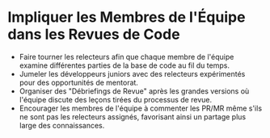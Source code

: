 # Impliquer les Membres de l'Équipe dans les Revues de Code

* Faire tourner les relecteurs afin que chaque membre de l'équipe examine différentes parties de la base de code au fil du temps.
* Jumeler les développeurs juniors avec des relecteurs expérimentés pour des opportunités de mentorat.
* Organiser des "Débriefings de Revue" après les grandes versions où l'équipe discute des leçons tirées du processus de revue.
* Encourager les membres de l'équipe à commenter les PR/MR même s'ils ne sont pas les relecteurs assignés, favorisant ainsi un partage plus large des connaissances.
